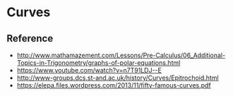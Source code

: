 # Curves

## Reference
* http://www.mathamazement.com/Lessons/Pre-Calculus/06_Additional-Topics-in-Trigonometry/graphs-of-polar-equations.html
* https://www.youtube.com/watch?v=n7T91LDJ--E
* http://www-groups.dcs.st-and.ac.uk/history/Curves/Epitrochoid.html
* https://elepa.files.wordpress.com/2013/11/fifty-famous-curves.pdf
